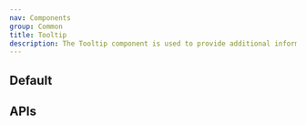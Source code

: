 ```yaml
---
nav: Components
group: Common
title: Tooltip
description: The Tooltip component is used to provide additional information to the user when they hover over a specific element.
---
```


## Default

<code src="./demos/index.tsx" nopadding></code>

## APIs

<API></API>
